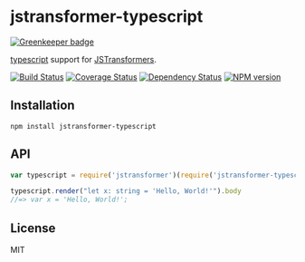 # jstransformer-typescript

[![Greenkeeper badge](https://badges.greenkeeper.io/jstransformers/jstransformer-typescript.svg)](https://greenkeeper.io/)

[typescript](http://example.com) support for [JSTransformers](http://github.com/jstransformers).

[![Build Status](https://img.shields.io/travis/jstransformers/jstransformer-typescript/master.svg)](https://travis-ci.org/jstransformers/jstransformer-typescript)
[![Coverage Status](https://img.shields.io/codecov/c/github/jstransformers/jstransformer-typescript/master.svg)](https://codecov.io/gh/jstransformers/jstransformer-typescript)
[![Dependency Status](https://img.shields.io/david/jstransformers/jstransformer-typescript/master.svg)](http://david-dm.org/jstransformers/jstransformer-typescript)
[![NPM version](https://img.shields.io/npm/v/jstransformer-typescript.svg)](https://www.npmjs.org/package/jstransformer-typescript)

## Installation

    npm install jstransformer-typescript

## API

```js
var typescript = require('jstransformer')(require('jstransformer-typescript'))

typescript.render("let x: string = 'Hello, World!'").body
//=> var x = 'Hello, World!';
```

## License

MIT
